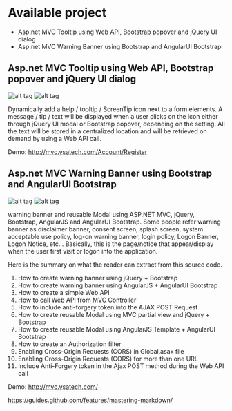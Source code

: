 # Available project

* Asp.net MVC Tooltip using Web API, Bootstrap popover and jQuery UI dialog
* Asp.net MVC Warning Banner using Bootstrap and AngularUI Bootstrap

## Asp.net MVC Tooltip using Web API, Bootstrap popover and jQuery UI dialog

![alt tag](https://blog.ysatech.com/images/tooltip/boostrap_pop.PNG)
![alt tag](https://blog.ysatech.com/images/tooltip/jquery_ui.PNG)

Dynamically add a help / tooltip / ScreenTip icon next to a form elements. A message / tip / text will be displayed when a 
user clicks on the icon either through jQuery UI modal or Bootstrap popover, depending on the setting. 
All the text will be stored in a centralized location and will be retrieved on demand by using a Web API call.

Demo: http://mvc.ysatech.com/Account/Register

## Asp.net MVC Warning Banner using Bootstrap and AngularUI Bootstrap

![alt tag](http://images.ysatech.com/securityBanner/wb.png)
![alt tag](http://images.ysatech.com/securityBanner/wb_ng.png)

warning banner and reusable Modal using ASP.NET MVC, jQuery, Bootstrap, AngularJS and AngularUI Bootstrap. 
Some people refer warning banner as disclaimer banner, consent screen, splash screen, system acceptable use policy, log-on warning banner, login policy, 
Logon Banner, Logon Notice, etc... 
Basically, this is the page/notice that appear/display when the user first visit or logon into the application. 

Here is the summary on what the reader can extract from this source code.

1.	How to create warning banner using jQuery + Bootstrap 
2.	How to create warning banner using AngularJS + AngularUI Bootstrap
3.	How to create a simple Web API
4.	How to call Web API from MVC Controller
5.	How to include anti-forgery token into the AJAX POST Request
6.	How to create reusable Modal using MVC partial view and jQuery + Bootstrap 
7.	How to create reusable Modal using AngularJS Template + AngularUI Bootstrap
8.	How to create an Authorization filter 
9.  Enabling Cross-Origin Requests (CORS) in Global.asax file
10. Enabling Cross-Origin Requests (CORS) for more than one URL
11. Include Anti-Forgery token in the Ajax POST method during the Web API call

Demo: http://mvc.ysatech.com/



https://guides.github.com/features/mastering-markdown/ 